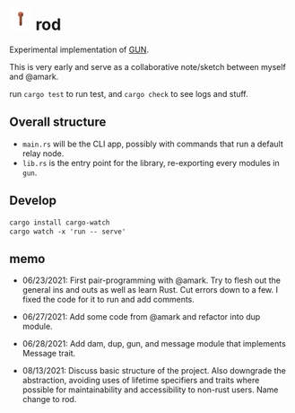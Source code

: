 <h1>
    <img src="./assets/lightning-rod.png" width="40px"/>
    rod
</h1>

Experimental implementation of [GUN](https://github.com/amark/gun).

This is very early and serve as a collaborative note/sketch between myself and @amark.

run `cargo test` to run test, and `cargo check` to see logs and stuff.

## Overall structure

- `main.rs` will be the CLI app, possibly with commands that run a default relay node.
- `lib.rs` is the entry point for the library, re-exporting every modules in `gun`.

## Develop
```
cargo install cargo-watch
cargo watch -x 'run -- serve'
```

## memo

- 06/23/2021: First pair-programming with @amark. Try to flesh out the general ins and outs as well as learn Rust. Cut errors down to a few. I fixed the code for it to run and add comments.

- 06/27/2021: Add some code from @amark and refactor into dup module.

- 06/28/2021: Add dam, dup, gun, and message module that implements Message trait.

- 08/13/2021: Discuss basic structure of the project. Also downgrade the abstraction, avoiding uses of lifetime specifiers and traits where possible for maintainability and accessibility to non-rust users. Name change to rod.